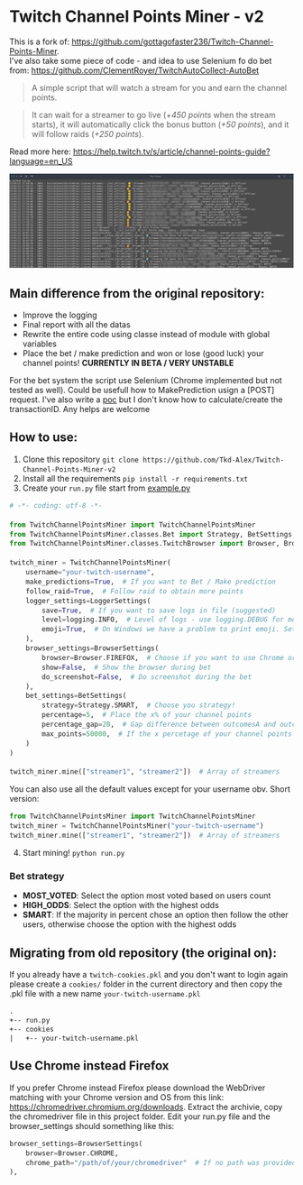 # Twitch Channel Points Miner - v2

This is a fork of: https://github.com/gottagofaster236/Twitch-Channel-Points-Miner. <br>
I've also take some piece of code - and idea to use Selenium fo do bet from: https://github.com/ClementRoyer/TwitchAutoCollect-AutoBet

> A simple script that will watch a stream for you and earn the channel points.

> It can wait for a streamer to go live (+_450 points_ when the stream starts), it will automatically click the bonus button (_+50 points_), and it will follow raids (_+250 points_).

Read more here: https://help.twitch.tv/s/article/channel-points-guide?language=en_US

![Screenshot](./screenshot.png)

## Main difference from the original repository:

- Improve the logging
- Final report with all the datas
- Rewrite the entire code using classe instead of module with global variables
- Place the bet / make prediction and won or lose (good luck) your channel points!
**CURRENTLY IN BETA / VERY UNSTABLE**

For the bet system the script use Selenium (Chrome implemented but not tested as well). Could be usefull how to MakePrediction usign a [POST] request. I've also write a [poc](/TwitchChannelPointsMiner/classes/Twitch.py#L160) but I don't know how to calculate/create the transactionID. Any helps are welcome

## How to use:
1. Clone this repository `git clone https://github.com/Tkd-Alex/Twitch-Channel-Points-Miner-v2`
2. Install all the requirements `pip install -r requirements.txt`
3. Create your `run.py` file start from [example.py](/example.py)
```python
# -*- coding: utf-8 -*-

from TwitchChannelPointsMiner import TwitchChannelPointsMiner
from TwitchChannelPointsMiner.classes.Bet import Strategy, BetSettings
from TwitchChannelPointsMiner.classes.TwitchBrowser import Browser, BrowserSettings

twitch_miner = TwitchChannelPointsMiner(
    username="your-twitch-username",
    make_predictions=True,  # If you want to Bet / Make prediction
    follow_raid=True,  # Follow raid to obtain more points
    logger_settings=LoggerSettings(
        save=True,  # If you want to save logs in file (suggested)
        level=logging.INFO,  # Level of logs - use logging.DEBUG for more info)
        emoji=True,  # On Windows we have a problem to print emoji. Set to false if you have a problem
    ),
    browser_settings=BrowserSettings(
        browser=Browser.FIREFOX,  # Choose if you want to use Chrome or Firefox as browser
        show=False,  # Show the browser during bet
        do_screenshot=False,  # Do screenshot during the bet
    ),
    bet_settings=BetSettings(
        strategy=Strategy.SMART,  # Choose you strategy!
        percentage=5,  # Place the x% of your channel points
        percentage_gap=20,  # Gap difference between outcomesA and outcomesB (for SMART stragegy)
        max_points=50000,  # If the x percetage of your channel points is gt bet_max_points set this value
    )
)

twitch_miner.mine(["streamer1", "streamer2"])  # Array of streamers
```
You can also use all the default values except for your username obv. Short version:
```python
from TwitchChannelPointsMiner import TwitchChannelPointsMiner
twitch_miner = TwitchChannelPointsMiner("your-twitch-username")
twitch_miner.mine(["streamer1", "streamer2"])  # Array of streamers
```
4. Start mining! `python run.py`

### Bet strategy

- **MOST_VOTED**: Select the option most voted based on users count
- **HIGH_ODDS**: Select the option with the highest odds
- **SMART**: If the majority in percent chose an option then follow the other users, otherwise choose the option with the highest odds

## Migrating from old repository (the original on):
If you already have a `twitch-cookies.pkl` and you don't want to login again please create a `cookies/` folder in the current directory and then copy the .pkl file with a new name `your-twitch-username.pkl`
```
.
+-- run.py
+-- cookies
|   +-- your-twitch-username.pkl
```

## Use Chrome instead Firefox
If you prefer Chrome instead Firefox please download the WebDriver matching with your Chrome version and OS from this link: https://chromedriver.chromium.org/downloads.
Extract the archivie, copy the chromedriver file in this project folder.
Edit your run.py file and the browser_settings should something like this:
```python
browser_settings=BrowserSettings(
    browser=Browser.CHROME,
    chrome_path="/path/of/your/chromedriver"  # If no path was provided the script will try to search automatically
),
```